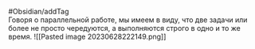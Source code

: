 #Obsidian/addTag  
Говоря о параллельной работе, мы имеем в виду, что две задачи или более не просто чередуются, а выполняются строго в одно и то же время.
![[Pasted image 20230628222149.png]]